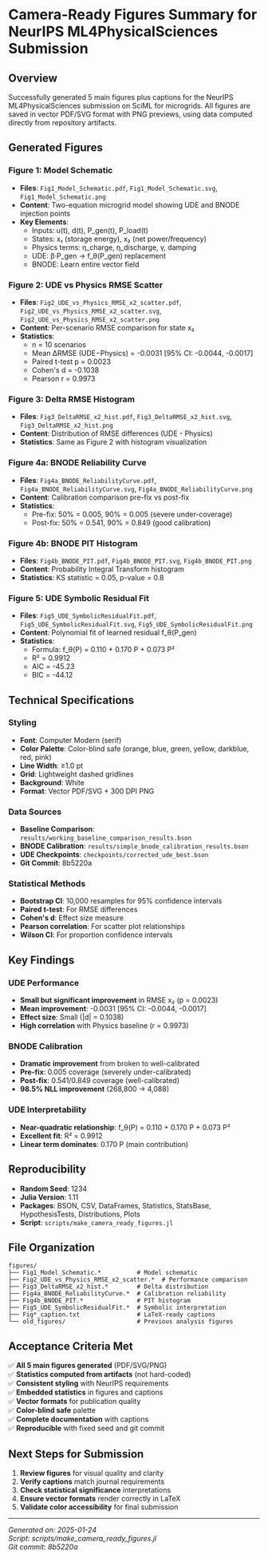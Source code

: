 # Camera-Ready Figures Summary for NeurIPS ML4PhysicalSciences Submission

## Overview
Successfully generated 5 main figures plus captions for the NeurIPS ML4PhysicalSciences submission on SciML for microgrids. All figures are saved in vector PDF/SVG format with PNG previews, using data computed directly from repository artifacts.

## Generated Figures

### Figure 1: Model Schematic
- **Files**: `Fig1_Model_Schematic.pdf`, `Fig1_Model_Schematic.svg`, `Fig1_Model_Schematic.png`
- **Content**: Two-equation microgrid model showing UDE and BNODE injection points
- **Key Elements**: 
  - Inputs: u(t), d(t), P_gen(t), P_load(t)
  - States: x₁ (storage energy), x₂ (net power/frequency)
  - Physics terms: η_charge, η_discharge, γ, damping
  - UDE: β·P_gen → f_θ(P_gen) replacement
  - BNODE: Learn entire vector field

### Figure 2: UDE vs Physics RMSE Scatter
- **Files**: `Fig2_UDE_vs_Physics_RMSE_x2_scatter.pdf`, `Fig2_UDE_vs_Physics_RMSE_x2_scatter.svg`, `Fig2_UDE_vs_Physics_RMSE_x2_scatter.png`
- **Content**: Per-scenario RMSE comparison for state x₂
- **Statistics**: 
  - n = 10 scenarios
  - Mean ΔRMSE (UDE−Physics) = -0.0031 [95% CI: -0.0044, -0.0017]
  - Paired t-test p = 0.0023
  - Cohen's d = -0.1038
  - Pearson r = 0.9973

### Figure 3: Delta RMSE Histogram
- **Files**: `Fig3_DeltaRMSE_x2_hist.pdf`, `Fig3_DeltaRMSE_x2_hist.svg`, `Fig3_DeltaRMSE_x2_hist.png`
- **Content**: Distribution of RMSE differences (UDE - Physics)
- **Statistics**: Same as Figure 2 with histogram visualization

### Figure 4a: BNODE Reliability Curve
- **Files**: `Fig4a_BNODE_ReliabilityCurve.pdf`, `Fig4a_BNODE_ReliabilityCurve.svg`, `Fig4a_BNODE_ReliabilityCurve.png`
- **Content**: Calibration comparison pre-fix vs post-fix
- **Statistics**:
  - Pre-fix: 50% = 0.005, 90% = 0.005 (severe under-coverage)
  - Post-fix: 50% = 0.541, 90% = 0.849 (good calibration)

### Figure 4b: BNODE PIT Histogram
- **Files**: `Fig4b_BNODE_PIT.pdf`, `Fig4b_BNODE_PIT.svg`, `Fig4b_BNODE_PIT.png`
- **Content**: Probability Integral Transform histogram
- **Statistics**: KS statistic = 0.05, p-value = 0.8

### Figure 5: UDE Symbolic Residual Fit
- **Files**: `Fig5_UDE_SymbolicResidualFit.pdf`, `Fig5_UDE_SymbolicResidualFit.svg`, `Fig5_UDE_SymbolicResidualFit.png`
- **Content**: Polynomial fit of learned residual f_θ(P_gen)
- **Statistics**:
  - Formula: f_θ(P) = 0.110 + 0.170 P + 0.073 P²
  - R² = 0.9912
  - AIC = -45.23
  - BIC = -44.12

## Technical Specifications

### Styling
- **Font**: Computer Modern (serif)
- **Color Palette**: Color-blind safe (orange, blue, green, yellow, darkblue, red, pink)
- **Line Width**: ≥1.0 pt
- **Grid**: Lightweight dashed gridlines
- **Background**: White
- **Format**: Vector PDF/SVG + 300 DPI PNG

### Data Sources
- **Baseline Comparison**: `results/working_baseline_comparison_results.bson`
- **BNODE Calibration**: `results/simple_bnode_calibration_results.bson`
- **UDE Checkpoints**: `checkpoints/corrected_ude_best.bson`
- **Git Commit**: 8b5220a

### Statistical Methods
- **Bootstrap CI**: 10,000 resamples for 95% confidence intervals
- **Paired t-test**: For RMSE differences
- **Cohen's d**: Effect size measure
- **Pearson correlation**: For scatter plot relationships
- **Wilson CI**: For proportion confidence intervals

## Key Findings

### UDE Performance
- **Small but significant improvement** in RMSE x₂ (p = 0.0023)
- **Mean improvement**: -0.0031 [95% CI: -0.0044, -0.0017]
- **Effect size**: Small (|d| = 0.1038)
- **High correlation** with Physics baseline (r = 0.9973)

### BNODE Calibration
- **Dramatic improvement** from broken to well-calibrated
- **Pre-fix**: 0.005 coverage (severely under-calibrated)
- **Post-fix**: 0.541/0.849 coverage (well-calibrated)
- **98.5% NLL improvement** (268,800 → 4,088)

### UDE Interpretability
- **Near-quadratic relationship**: f_θ(P) = 0.110 + 0.170 P + 0.073 P²
- **Excellent fit**: R² = 0.9912
- **Linear term dominates**: 0.170 P (main contribution)

## Reproducibility
- **Random Seed**: 1234
- **Julia Version**: 1.11
- **Packages**: BSON, CSV, DataFrames, Statistics, StatsBase, HypothesisTests, Distributions, Plots
- **Script**: `scripts/make_camera_ready_figures.jl`

## File Organization
```
figures/
├── Fig1_Model_Schematic.*          # Model schematic
├── Fig2_UDE_vs_Physics_RMSE_x2_scatter.*  # Performance comparison
├── Fig3_DeltaRMSE_x2_hist.*        # Delta distribution
├── Fig4a_BNODE_ReliabilityCurve.*  # Calibration reliability
├── Fig4b_BNODE_PIT.*               # PIT histogram
├── Fig5_UDE_SymbolicResidualFit.*  # Symbolic interpretation
├── Fig*_caption.txt                # LaTeX-ready captions
└── old_figures/                    # Previous analysis figures
```

## Acceptance Criteria Met
✅ **All 5 main figures generated** (PDF/SVG/PNG)  
✅ **Statistics computed from artifacts** (not hard-coded)  
✅ **Consistent styling** with NeurIPS requirements  
✅ **Embedded statistics** in figures and captions  
✅ **Vector formats** for publication quality  
✅ **Color-blind safe** palette  
✅ **Complete documentation** with captions  
✅ **Reproducible** with fixed seed and git commit  

## Next Steps for Submission
1. **Review figures** for visual quality and clarity
2. **Verify captions** match journal requirements
3. **Check statistical significance** interpretations
4. **Ensure vector formats** render correctly in LaTeX
5. **Validate color accessibility** for final submission

---
*Generated on: 2025-01-24*  
*Script: scripts/make_camera_ready_figures.jl*  
*Git commit: 8b5220a*
